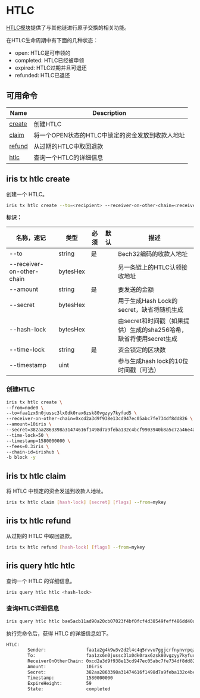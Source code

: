 # HTLC

[HTLC模块](../features/htlc.md)提供了与其他链进行原子交换的相关功能。

在HTLC生命周期中有下面的几种状态：

- open: HTLC是可申领的
- completed: HTLC已经被申领
- expired: HTLC过期并且可退还
- refunded: HTLC已退还

## 可用命令

| Name                                   | Description                                      |
| -------------------------------------- | ------------------------------------------------ |
| [create](#iris-tx-htlc-create)         | 创建HTLC                                         |
| [claim](#iris-tx-htlc-claim)           | 将一个OPEN状态的HTLC中锁定的资金发放到收款人地址 |
| [refund](#iris-tx-htlc-refund)         | 从过期的HTLC中取回退款                           |
| [htlc](#iris-query-htlc-htlc)          | 查询一个HTLC的详细信息                           |

## iris tx htlc create

创建一个 HTLC。

```bash
iris tx htlc create --to=<recipient> --receiver-on-other-chain=<receiver-on-other-chain> --amount=<amount> --secret=<secret> --hash-lock=<hash-lock> --timestamp=<timestamp> --time-lock=<time-lock> --from=mykey
```

**标识：**

| 名称，速记                | 类型     | 必须 | 默认 | 描述                                                               |
| ------------------------- | -------- | ---- | ---- | ------------------------------------------------------------------ |
| --to                      | string   | 是   |      | Bech32编码的收款人地址                                             |
| --receiver-on-other-chain | bytesHex |      |      | 另一条链上的HTLC认领接收地址                                       |
| --amount                  | string   | 是   |      | 要发送的金额                                                       |
| --secret                  | bytesHex |      |      | 用于生成Hash Lock的secret，缺省将随机生成                          |
| --hash-lock               | bytesHex |      |      | 由secret和时间戳（如果提供）生成的sha256哈希，缺省将使用secret生成 |
| --time-lock               | string   | 是   |      | 资金锁定的区块数                                                   |
| --timestamp               | uint     |      |      | 参与生成hash lock的10位时间戳（可选）                              |

### 创建HTLC

```bash
iris tx htlc create \
--from=node0 \
--to=faa1zx6n0jussc3lx0dk0rax6zsk80vgzyy7kyfud5 \
--receiver-on-other-chain=0xcd2a3d9f938e13cd947ec05abc7fe734df8dd826 \
--amount=10iris \
--secret=382aa2863398a31474616f1498d7a9feba132c4bcf9903940b8a5c72a46e4a41 \
--time-lock=50 \
--timestamp=1580000000 \
--fees=0.3iris \
--chain-id=irishub \
-b block -y
```

## iris tx htlc claim

将 HTLC 中锁定的资金发送到收款人地址。

```bash
iris tx htlc claim [hash-lock] [secret] [flags] --from=mykey
```

## iris tx htlc refund

从过期的 HTLC 中取回退款。

```bash
iris tx htlc refund [hash-lock] [flags] --from=mykey
```

## iris query htlc htlc

查询一个 HTLC 的详细信息。

```bash
iris query htlc htlc <hash-lock>
```

### 查询HTLC详细信息

```bash
iris query htlc htlc bae5acb11ad90a20cb07023f4bf0fcf4d38549feff486dd40a1fbe871b4aabdf
```

执行完命令后，获得 HTLC 的详细信息如下。

```bash
HTLC:
        Sender:               faa1a2g4k9w3v2d2l4c4q5rvvu7ggjcrfnynvrpqze
        To:                   faa1zx6n0jussc3lx0dk0rax6zsk80vgzyy7kyfud5
        ReceiverOnOtherChain: 0xcd2a3d9f938e13cd947ec05abc7fe734df8dd826
        Amount:               10iris
        Secret:               382aa2863398a31474616f1498d7a9feba132c4bcf9903940b8a5c72a46e4a41
        Timestamp:            1580000000
        ExpireHeight:         59
        State:                completed
```
